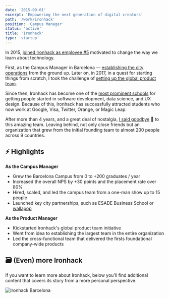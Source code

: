 ```yaml
---
date: '2015-09-01'
excerpt: 'Empowering the next generation of digital creators'
path: '/work/ironhack'
position: 'Campus Manager'
status: 'active'
title: 'Ironhack'
type: 'startup'
---
```


In 2015, [joined Ironhack as employee #5](https://www.ironhack.com/) motivated to change the way we learn about technology.

First, as the Campus Manager in Barcelona — [establishing the city operations](/blog/2015/hi-from-ironhack) from the ground up. Later on, in 2017, in a quest for starting things from scratch, I took the challenge of [setting up the global product team](/blog/2017/back-to-product).

Since then, Ironhack has become one of the [most prominent schools](https://techcrunch.com/2021/01/20/miami-based-ironhack-raises-20-million-for-its-coding-bootcamps-as-demand-for-coders-continues) for getting people started in software development, data science, and UX design. Because of this, Ironhack has successfully attracted students who now work at Google, Visa, Twitter, Orange, or Magic Leap.

After more than 4 years, and a great deal of nostalgia, [I said goodbye](/blog/2020/thank-you-and-goodbye-ironhack) 👋 to this amazing team. Leaving behind, not only close friends but an organization that grew from the initial founding team to almost 200 people across 9 countries.

## ⚡️ Highlights

**As the Campus Manager**

- Grew the Barcelona Campus from 0 to +200 graduates / year
- Increased the overall NPS by +30 points and the placement rate over 80%
- Hired, scaled, and led the campus team from a one-man show up to 15 people
- Launched key city partnerships, such as ESADE Business School or [wallapop](https://www.genbeta.com/actualidad/wallapop-y-ironhack-ofreceran-200-000-euros-en-becas-para-formar-a-100-mujeres-en-tecnologia)

**As the Product Manager**

- Kickstarted Ironhack's global product team initiative
- Went from idea to establishing the largest team in the entire organization
- Led the cross-functional team that delivered the firsts foundational company-wide products

## 🗃 (Even) more Ironhack

If you want to learn more about Ironhack, below you'll find additional content that covers its story from a more personal perspective.

![Ironhack Barcelona](../../../img/pages/ironhack-barcelona.jpg 'Ironhack Barcelona')
